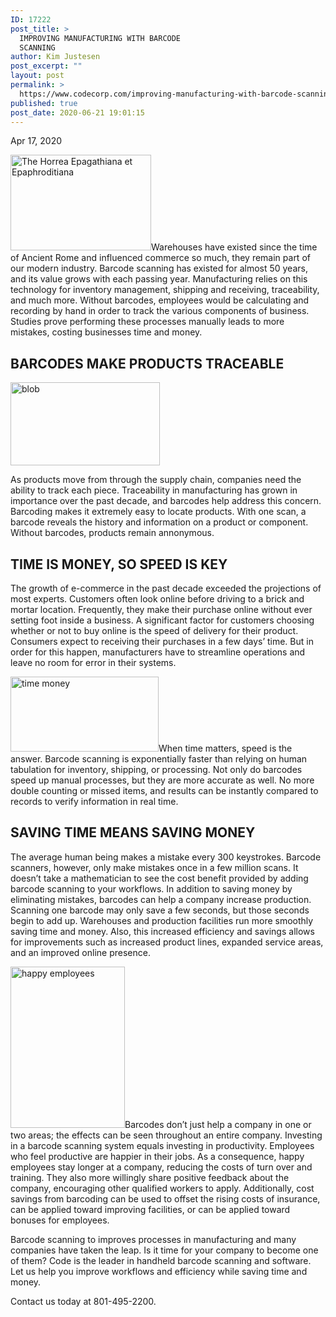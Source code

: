 ```yaml
---
ID: 17222
post_title: >
  IMPROVING MANUFACTURING WITH BARCODE
  SCANNING
author: Kim Justesen
post_excerpt: ""
layout: post
permalink: >
  https://www.codecorp.com/improving-manufacturing-with-barcode-scanning/
published: true
post_date: 2020-06-21 19:01:15
---
```

Apr 17, 2020

<img class="alignright" src="https://codecorp.com/wp-content/uploads/2020/06/1_The20Horrea20Epagathiana20et20Epaphroditiana.jpg" alt="The Horrea Epagathiana et Epaphroditiana" width="225" height="153" />Warehouses have existed since the time of Ancient Rome and influenced commerce so much, they remain part of our modern industry. Barcode scanning has existed for almost 50 years, and its value grows with each passing year. Manufacturing relies on this technology for inventory management, shipping and receiving, traceability, and much more. Without barcodes, employees would be calculating and recording by hand in order to track the various components of business. Studies prove performing these processes manually leads to more mistakes, costing businesses time and money.
<h2><strong>BARCODES MAKE PRODUCTS TRACEABLE</strong></h2>
<img class="alignright" src="https://codecorp.com/wp-content/uploads/2020/06/4_blob.jpg" sizes="(max-width: 239px) 100vw, 239px" srcset="https://codecorp.com/wp-content/uploads/2020/06/5_blob.jpg 120w, https://codecorp.com/wp-content/uploads/2020/06/4_blob.jpg 239w, https://codecorp.com/wp-content/uploads/2020/06/1_blob.jpg 359w, https://codecorp.com/wp-content/uploads/2020/06/1_blob.jpg 478w, https://codecorp.com/wp-content/uploads/2020/06/1_blob.jpg 598w, https://codecorp.com/wp-content/uploads/2020/06/1_blob.jpg 717w" alt="blob" width="239" height="133" />

As products move from through the supply chain, companies need the ability to track each piece. Traceability in manufacturing has grown in importance over the past decade, and barcodes help address this concern. Barcoding makes it extremely easy to locate products. With one scan, a barcode reveals the history and information on a product or component. Without barcodes, products remain annonymous.
<h2><strong>TIME IS MONEY, SO SPEED IS KEY</strong></h2>
The growth of e-commerce in the past decade exceeded the projections of most experts. Customers often look online before driving to a brick and mortar location. Frequently, they make their purchase online without ever setting foot inside a business. A significant factor for customers choosing whether or not to buy online is the speed of delivery for their product. Consumers expect to receiving their purchases in a few days’ time. But in order for this happen, manufacturers have to streamline operations and leave no room for error in their systems.

<img class="alignright" src="https://codecorp.com/wp-content/uploads/2020/06/time20money.png" sizes="(max-width: 237px) 100vw, 237px" srcset="https://codecorp.com/wp-content/uploads/2020/06/1_time20money.png 119w, https://codecorp.com/wp-content/uploads/2020/06/time20money.png 237w, https://codecorp.com/wp-content/uploads/2020/06/2_time20money.png 356w, https://codecorp.com/wp-content/uploads/2020/06/3_time20money.png 474w, https://codecorp.com/wp-content/uploads/2020/06/4_time20money.png 593w, https://codecorp.com/wp-content/uploads/2020/06/5_time20money.png 711w" alt="time money" width="237" height="120" />When time matters, speed is the answer. Barcode scanning is exponentially faster than relying on human tabulation for inventory, shipping, or processing. Not only do barcodes speed up manual processes, but they are more accurate as well. No more double counting or missed items, and results can be instantly compared to records to verify information in real time.
<h2><strong>SAVING TIME MEANS SAVING MONEY</strong></h2>
The average human being makes a mistake every 300 keystrokes. Barcode scanners, however, only make mistakes once in a few million scans. It doesn’t take a mathematician to see the cost benefit provided by adding barcode scanning to your workflows. In addition to saving money by eliminating mistakes, barcodes can help a company increase production. Scanning one barcode may only save a few seconds, but those seconds begin to add up. Warehouses and production facilities run more smoothly saving time and money. Also, this increased efficiency and savings allows for improvements such as increased product lines, expanded service areas, and an improved online presence.

<img class="alignright" src="https://codecorp.com/wp-content/uploads/2020/06/happy20employees.png" sizes="(max-width: 183px) 100vw, 183px" srcset="https://codecorp.com/wp-content/uploads/2020/06/1_happy20employees.png 92w, https://codecorp.com/wp-content/uploads/2020/06/happy20employees.png 183w, https://codecorp.com/wp-content/uploads/2020/06/2_happy20employees.png 275w, https://codecorp.com/wp-content/uploads/2020/06/2_happy20employees.png 366w, https://codecorp.com/wp-content/uploads/2020/06/2_happy20employees.png 458w, https://codecorp.com/wp-content/uploads/2020/06/2_happy20employees.png 549w" alt="happy employees" width="183" height="258" />Barcodes don’t just help a company in one or two areas; the effects can be seen throughout an entire company. Investing in a barcode scanning system equals investing in productivity. Employees who feel productive are happier in their jobs. As a consequence, happy employees stay longer at a company, reducing the costs of turn over and training. They also more willingly share positive feedback about the company, encouraging other qualified workers to apply. Additionally, cost savings from barcoding can be used to offset the rising costs of insurance, can be applied toward improving facilities, or can be applied toward bonuses for employees.

Barcode scanning to improves processes in manufacturing and many companies have taken the leap. Is it time for your company to become one of them? Code is the leader in handheld barcode scanning and software. Let us help you improve workflows and efficiency while saving time and money.

Contact us today at 801-495-2200.

&nbsp;